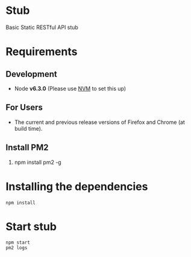 # Stub
Basic Static RESTful API stub

# Requirements
## Development
 - Node **v6.3.0** (Please use [NVM](https://github.com/creationix/nvm) to set this up)

## For Users
 - The current and previous release versions of Firefox and Chrome (at build time).

## Install PM2
1. npm install pm2 -g

# Installing the dependencies
```
npm install
```

# Start stub
```
npm start
pm2 logs
```
